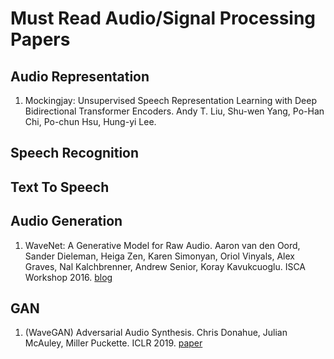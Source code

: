 # Must Read Audio/Signal Processing Papers

## Audio Representation
1. Mockingjay: Unsupervised Speech Representation Learning with Deep Bidirectional Transformer Encoders. Andy T. Liu, Shu-wen Yang, Po-Han Chi, Po-chun Hsu, Hung-yi Lee. 

## Speech Recognition

## Text To Speech

## Audio Generation
1. WaveNet: A Generative Model for Raw Audio. Aaron van den Oord, Sander Dieleman, Heiga Zen, Karen Simonyan, Oriol Vinyals, Alex Graves, Nal Kalchbrenner, Andrew Senior, Koray Kavukcuoglu. ISCA Workshop 2016. [blog](https://deepmind.com/blog/article/wavenet-generative-model-raw-audio)

## GAN
1. (WaveGAN) Adversarial Audio Synthesis. Chris Donahue, Julian McAuley, Miller Puckette. ICLR 2019. [paper](https://openreview.net/forum?id=ByMVTsR5KQ)